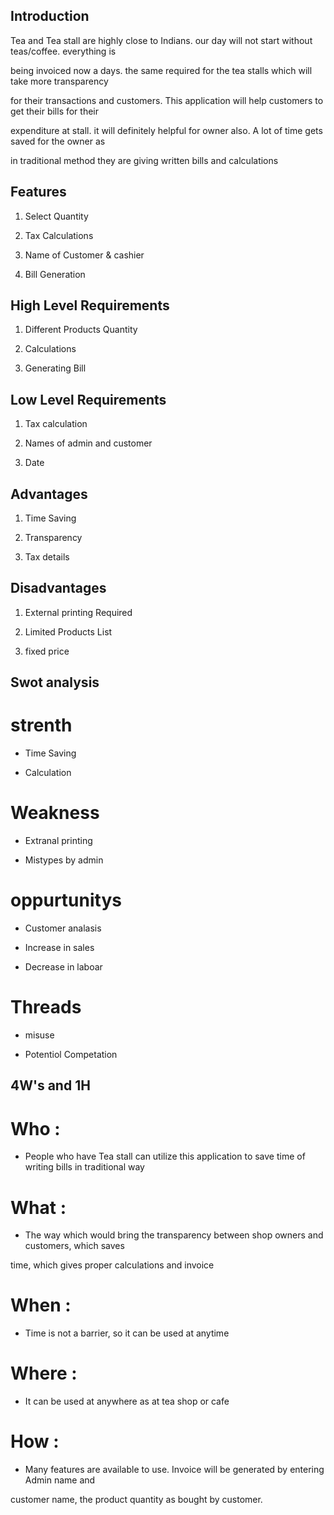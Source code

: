 ## Introduction

 Tea and Tea stall are highly close to Indians. our day will not start without teas/coffee. everything is

being invoiced now a days. the same required for the tea stalls which will take more transparency

for their transactions and customers. This application will help customers to get their bills for their

expenditure at stall. it will definitely helpful for owner also. A lot of time gets saved for the owner as

in traditional method they are giving written bills and calculations

## Features

1) Select Quantity

2) Tax Calculations

3) Name of Customer & cashier

3) Bill Generation

## High Level Requirements

1) Different Products Quantity

2) Calculations

3) Generating Bill

## Low Level Requirements

1) Tax calculation

2) Names of admin and customer

3) Date

## Advantages

1) Time Saving

2) Transparency

3) Tax details

## Disadvantages

1) External printing Required

2) Limited Products List

3) fixed price

## Swot analysis

 # strenth

 * Time Saving                 

 * Calculation 

 # Weakness

 * Extranal printing

 * Mistypes by admin 

 # oppurtunitys 

 * Customer analasis

 * Increase in sales 

 * Decrease in laboar

 # Threads

 * misuse

 * Potentiol Competation 

 

 ## 4W's and 1H

# Who :

* People who have Tea stall can utilize this application to save time of writing bills in traditional way

 # What :

* The way which would bring the transparency between shop owners and customers, which saves

time, which gives proper calculations and invoice

#  When :

* Time is not a barrier, so it can be used at anytime

# Where :

* It can be used at anywhere as at tea shop or cafe

# How :

* Many features are available to use. Invoice will be generated by entering Admin name and

customer name, the product quantity as bought by customer.

